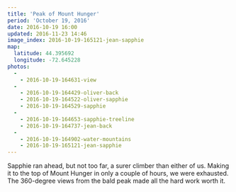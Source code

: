 ```yaml
---
title: 'Peak of Mount Hunger'
period: 'October 19, 2016'
date: 2016-10-19 16:00
updated: 2016-11-23 14:46
image_index: 2016-10-19-165121-jean-sapphie
map:
  latitude: 44.395692
  longitude: -72.645228
photos:
  -
    - 2016-10-19-164631-view
  -
    - 2016-10-19-164429-oliver-back
    - 2016-10-19-164522-oliver-sapphie
    - 2016-10-19-164529-sapphie
  -
    - 2016-10-19-164653-sapphie-treeline
    - 2016-10-19-164737-jean-back
  -
    - 2016-10-19-164902-water-mountains
    - 2016-10-19-165121-jean-sapphie
---
```


Sapphie ran ahead, but not too far, a surer climber than either of us. Making it to the top of Mount Hunger in only a couple of hours, we were exhausted. The 360-degree views from the bald peak made all the hard work worth it.
